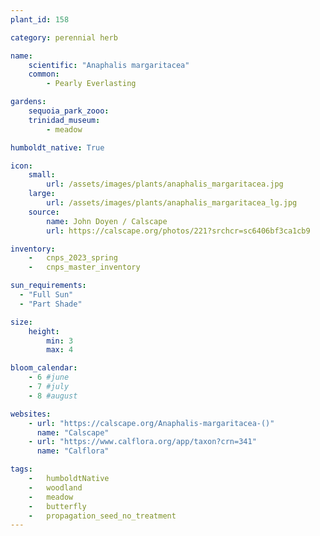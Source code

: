 ```yaml
---
plant_id: 158 

category: perennial herb

name: 
    scientific: "Anaphalis margaritacea" 
    common: 
        - Pearly Everlasting 

gardens:
    sequoia_park_zooo:
    trinidad_museum:
        - meadow

humboldt_native: True

icon: 
    small: 
        url: /assets/images/plants/anaphalis_margaritacea.jpg 
    large: 
        url: /assets/images/plants/anaphalis_margaritacea_lg.jpg 
    source: 
        name: John Doyen / Calscape
        url: https://calscape.org/photos/221?srchcr=sc6406bf3ca1cb9 

inventory: 
    -   cnps_2023_spring
    -   cnps_master_inventory

sun_requirements:
  - "Full Sun"
  - "Part Shade"

size:
    height: 
        min: 3
        max: 4

bloom_calendar: 
    - 6 #june
    - 7 #july
    - 8 #august

websites:
    - url: "https://calscape.org/Anaphalis-margaritacea-()"
      name: "Calscape"
    - url: "https://www.calflora.org/app/taxon?crn=341"
      name: "Calflora"

tags:  
    -   humboldtNative
    -   woodland
    -   meadow
    -   butterfly
    -   propagation_seed_no_treatment
---
```

